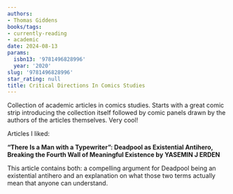 ```yaml
---
authors:
- Thomas Giddens
books/tags:
- currently-reading
- academic
date: 2024-08-13
params:
  isbn13: '9781496828996'
  year: '2020'
slug: '9781496828996'
star_rating: null
title: Critical Directions In Comics Studies
---
```


Collection of academic articles in comics studies. Starts with a great comic strip introducing the collection itself followed by comic panels drawn by the authors of the articles themselves. Very cool!

<!--more-->

Articles I liked:

**“There Is a Man with a Typewriter”: Deadpool as Existential Antihero, Breaking the Fourth Wall of Meaningful Existence by YASEMIN J ERDEN**

This article contains both: a compelling argument for Deadpool being an existential antihero and an explanation on what those two terms actually mean that anyone can understand.